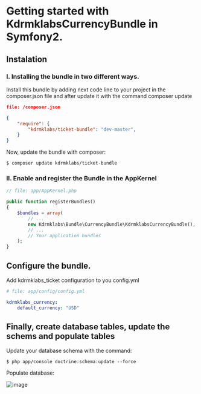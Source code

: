 # Getting started with KdrmklabsCurrencyBundle in Symfony2.

## Instalation

### I. Installing the bundle in two different ways.

Install this bundle by adding next code line to your project in the composer.json file and after update it with the command composer update

```json
file: /composer.json

{
    "require": {
        "kdrmklabs/ticket-bundle": "dev-master",
    }
}
```

Now, update the bundle with composer:

```
$ composer update kdrmklabs/ticket-bundle
```

### II. Enable and register the Bundle in the AppKernel

```php
// file: app/AppKernel.php

public function registerBundles()
{
    $bundles = array(
        // ...
        new Kdrmklabs\Bundle\CurrencyBundle\KdrmklabsCurrencyBundle(),
        // ...
        // Your application bundles
    );
}
```

## Configure the bundle.

Add kdrmklabs_ticket configuration to you config.yml

```yml
# file: app/config/config.yml

kdrmklabs_currency:
    default_currency: "USD"
```

## Finally, create database tables, update the schems and populate tables

Update your database schema with the command:

```
$ php app/console doctrine:schema:update --force
```

Populate database:

![image](https://cloud.githubusercontent.com/assets/5240279/17281571/1c1008ca-5762-11e6-9093-db446fcc9339.png)
